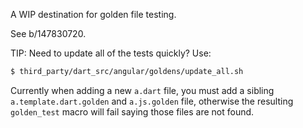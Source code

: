 A WIP destination for golden file testing.

See b/147830720.

TIP: Need to update all of the tests quickly? Use:

```bash
$ third_party/dart_src/angular/goldens/update_all.sh
```

Currently when adding a new `a.dart` file, you must add a sibling
`a.template.dart.golden` and `a.js.golden` file, otherwise the resulting
`golden_test` macro will fail saying those files are not found.
